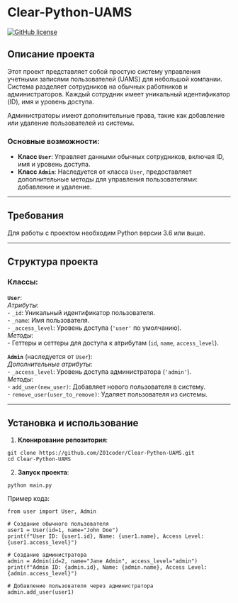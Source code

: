 # Clear-Python-UAMS

[![GitHub license](https://img.shields.io/badge/license-MIT-blue.svg)](https://github.com/Z01coder/Clear-Python-UAMS/blob/main/LICENSE)

## Описание проекта

Этот проект представляет собой простую систему управления учетными записями пользователей (UAMS) для небольшой компании. Система разделяет сотрудников на обычных работников и администраторов. Каждый сотрудник имеет уникальный идентификатор (ID), имя и уровень доступа.

Администраторы имеют дополнительные права, такие как добавление или удаление пользователей из системы.

### Основные возможности:
- **Класс `User`**: Управляет данными обычных сотрудников, включая ID, имя и уровень доступа.
- **Класс `Admin`**: Наследуется от класса `User`, предоставляет дополнительные методы для управления пользователями: добавление и удаление.

---

## Требования

Для работы с проектом необходим Python версии 3.6 или выше.

---

## Структура проекта

### Классы:

 **`User`**: <br>
    *Атрибуты*: <br>
     - `_id`: Уникальный идентификатор пользователя. <br>
     - `_name`: Имя пользователя. <br>
     - `_access_level`: Уровень доступа (`'user'` по умолчанию). <br>
    *Методы*: <br>
     - Геттеры и сеттеры для доступа к атрибутам (`id`, `name`, `access_level`). <br>

 **`Admin`** (наследуется от `User`): <br>
    *Дополнительные атрибуты*: <br>
     - `_access_level`: Уровень доступа администратора (`'admin'`). <br>
    *Методы*: <br>
     - `add_user(new_user)`: Добавляет нового пользователя в систему. <br>
     - `remove_user(user_to_remove)`: Удаляет пользователя из системы. <br>

---

## Установка и использование

1. **Клонирование репозитория**:
```
git clone https://github.com/Z01coder/Clear-Python-UAMS.git
cd Clear-Python-UAMS
```
2. **Запуск проекта**:
```
python main.py
```
Пример кода:
```
from user import User, Admin

# Создание обычного пользователя
user1 = User(id=1, name="John Doe")
print(f"User ID: {user1.id}, Name: {user1.name}, Access Level: {user1.access_level}")

# Создание администратора
admin = Admin(id=2, name="Jane Admin", access_level="admin")
print(f"Admin ID: {admin.id}, Name: {admin.name}, Access Level: {admin.access_level}")

# Добавление пользователя через администратора
admin.add_user(user1)
```
